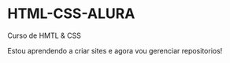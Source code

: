 # HTML-CSS-ALURA
 Curso de HMTL & CSS

 Estou aprendendo a criar sites e agora vou gerenciar repositorios!
 
